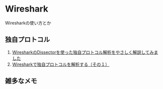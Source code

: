 # Wireshark 
  Wiresharkの使い方とか

## 独自プロトコル
  1. <a href="https://io.cyberdefense.jp/entry/wireshark_lua_original_dissector/" target="_blank">WiresharkのDissectorを使った独自プロトコル解析をやさしく解説してみました</a>  
  1. <a href="https://taekwongineer.hatenablog.jp/entry/2020/04/05/235043" target="_blank">Wiresharkで独自プロトコルを解析する（その１）</a>	



## 雑多なメモ
